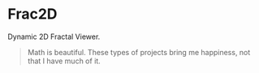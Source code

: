 # Frac2D

Dynamic 2D Fractal Viewer. 

> Math is beautiful. These types of projects bring me happiness, not that I have much of it.
